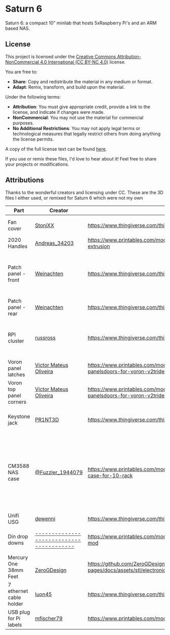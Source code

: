 # Saturn 6 
Saturn 6: a compact 10” minilab that hosts 5xRaspberry Pi's and an ARM based NAS.


## License

This project is licensed under the [Creative Commons Attribution-NonCommercial 4.0 International (CC BY-NC 4.0)](https://creativecommons.org/licenses/by-nc/4.0/) license.

You are free to:  
- **Share**: Copy and redistribute the material in any medium or format.  
- **Adapt**: Remix, transform, and build upon the material.  

Under the following terms:  
- **Attribution**: You must give appropriate credit, provide a link to the license, and indicate if changes were made.  
- **NonCommercial**: You may not use the material for commercial purposes.  
- **No Additional Restrictions**: You may not apply legal terms or technological measures that legally restrict others from doing anything the license permits.  

A copy of the full license text can be found [here](https://creativecommons.org/licenses/by-nc/4.0/legalcode).

If you use or remix these files, I'd love to hear about it! Feel free to share your projects or modifications.



## Attributions
Thanks to the wonderful creators and licensing under CC. These are the 3D files I either used, or remixed for Saturn 6 which were not my own                                                                                                 

| Part                    | Creator                                                                             | Link                                                                                                                 | Modifications                                                                                                                              |
| ----------------------- | ----------------------------------------------------------------------------------- | -------------------------------------------------------------------------------------------------------------------- | ------------------------------------------------------------------------------------------------------------------------------------------ |
| Fan cover               | [StoniXX](https://www.thingiverse.com/StoniXX)                                      | https://www.thingiverse.com/thing:5488632                                                                            | Removed bottom bracket                                                                                                                     |
| 2020 Handles            | [Andreas_34203](https://www.printables.com/@Andreas_34203)                          | https://www.printables.com/model/10745-handle-for-2020-aluminum-extrusion                                            | -                                                                                                                                          |
| Patch panel - front     | [Weinachten](https://www.thingiverse.com/Weinachten)                                | https://www.thingiverse.com/thing:5992963/files                                                                      | Removed some of the strengthening and changed to standard front plate design                                                               |
| Patch panel - rear      | [Weinachten](https://www.thingiverse.com/Weinachten)                                | https://www.thingiverse.com/thing:5992963/files                                                                      | Reduce to 7 ports to give room for PDU                                                                                                     |
| RPI cluster             | [russross](https://www.thingiverse.com/russross)                                    | https://www.thingiverse.com/thing:4078710                                                                            | Made wider to accomodate the PoE Hat (with GPIO pins)                                                                                      |
| Voron panel latches     | [Victor Mateus Oliveira](https://www.printables.com/@VictorMateusO_607762)          | https://www.printables.com/model/702768-kit-for-removable-panelsdoors-for-voron-v2trident-/files                     | -                                                                                                                                          |
| Voron top panel corners | [Victor Mateus Oliveira](https://www.printables.com/@VictorMateusO_607762)          | https://www.printables.com/model/702768-kit-for-removable-panelsdoors-for-voron-v2trident-/files                     | -                                                                                                                                          |
| Keystone jack           | [PR1NT3D](https://www.thingiverse.com/PR1NT3D)                                      | https://www.thingiverse.com/thing:5902371                                                                            | Integrated into NAS front panel and and rear skirt                                                                                         |
| CM3588 NAS case         | [@Fuzzler_1944079](https://www.printables.com/@Fuzzler_1944079)                     | https://www.printables.com/model/826870-friendlyelec-cm3588-nas-case-for-10-rack                                     | Flipped the mount, added led light holes, keystone for rj45, room to install the keystone jack. Replace front panel with Saturn 6 standard |
| Unifi USG               | [dewenni](https://www.thingiverse.com/dewenni)                                      | https://www.thingiverse.com/thing:6145449                                                                            | -                                                                                                                                          |
| Din drop downs          | [----------------------------------------](https://www.printables.com/@_172228)     | https://www.printables.com/model/519670-compact-zerog-din-bracket-mod                                                | Extended 5mm lower to have room for xfinity router                                                                                         |
| Mercury One 38mm Feet   | [  <br>ZeroGDesign](https://github.com/ZeroGDesign/docs/commits?author=ZeroGDesign) | https://github.com/ZeroGDesign/docs/blob/gh-pages/docs/assets/stl/electronics_enclosure/skirt/SK_FT_38mm_PowerSW.stl | -                                                                                                                                          |
| 7 ethernet cable holder | [luon45](https://www.thingiverse.com/Gluon45)                                       | https://www.thingiverse.com/thing:4159459/files                                                                      | Printed at 110% to support CAT6a                                                                                                           |
| USB plug for Pi labels  | [mfischer79](https://www.printables.com/@mfischer79)                                | https://www.printables.com/model/404578-usb-a-dust-coverplugcap                                                      |                                                                                                                                            |
